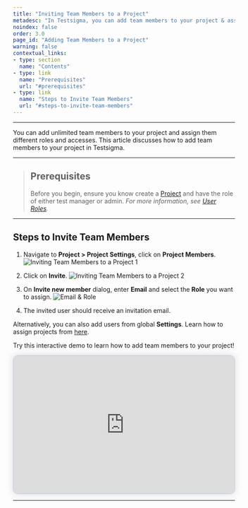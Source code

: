 ```yaml
---
title: "Inviting Team Members to a Project"
metadesc: "In Testsigma, you can add team members to your project & assign them different roles for better collaboration within your team | Learn how to add team members to a Project in Testsigma."
noindex: false
order: 3.0
page_id: "Adding Team Members to a Project"
warning: false
contextual_links:
- type: section
  name: "Contents"
- type: link
  name: "Prerequisites"
  url: "#prerequisites"
- type: link
  name: "Steps to Invite Team Members"
  url: "#steps-to-invite-team-members"
---
```


---


You can add unlimited team members to your project and assign them different roles and accesses. This article discusses how to add team members to your project in Testsigma. 


---


> ## **Prerequisites**
>
> 
> Before you begin, ensure you know create a [Project](https://testsigma.com/docs/projects/overview/) and have the role of either test manager or admin. *For more information, see [User Roles](https://testsigma.com/docs/collaboration/users-roles/).* 


---

## **Steps to Invite Team Members**


1. Navigate to **Project > Project Settings**, click on **Project Members**. 
![Inviting Team Members to a Project 1](https://s3.amazonaws.com/static-docs.testsigma.com/new_images/projects/applications/Inviting_Team_Members_to_a_Project_Step_1.png)


2. Click on **Invite**.
![Inviting Team Members to a Project 2](https://s3.amazonaws.com/static-docs.testsigma.com/new_images/projects/applications/Inviting_Team_Members_to_a_Project_Step_2.png)


3. On **Invite new member** dialog, enter **Email** and select the **Role** you want to assign. 
![Email & Role](https://s3.amazonaws.com/static-docs.testsigma.com/new_images/projects/applications/Steps_to_Invite_Team_Members_3.1.png)


4. The invited user should receive an invitation email.


Alternatively, you can also add users from global **Settings**. Learn how to assign projects from [here](https://testsigma.com/docs/collaboration/assign-projects/).


Try this interactive demo to learn how to add team members to your project!

<div>
  <script async src="https://js.storylane.io/js/v2/storylane.js"></script>
  <div class="sl-embed" style="position:relative;padding-bottom:calc(57.41% + 25px);width:100%;height:0;transform:scale(1)">
    <iframe loading="lazy" class="sl-demo" src="https://app.storylane.io/demo/7fwrqqu8xt8w?embed=inline" name="sl-embed" allow="fullscreen" allowfullscreen style="position:absolute;top:0;left:0;width:100%!important;height:100%!important;border:1px solid rgba(63,95,172,0.35);box-shadow: 0px 0px 18px rgba(26, 19, 72, 0.15);border-radius:10px;box-sizing:border-box;"></iframe>
  </div>
</div>



---